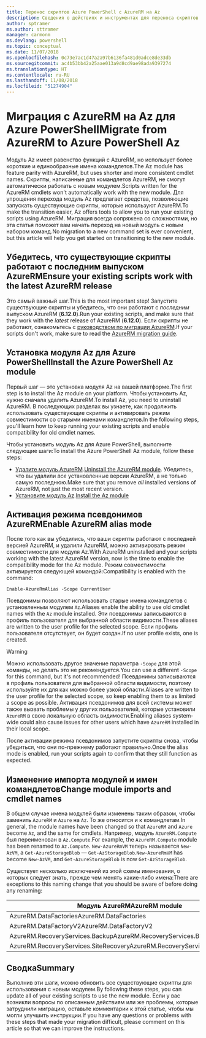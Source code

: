 ```yaml
---
title: Перенос скриптов Azure PowerShell с AzureRM на Az
description: Сведения о действиях и инструментах для переноса скриптов с модуля AzureRM на новый модуль Az.
author: sptramer
ms.author: sttramer
manager: carmonm
ms.devlang: powershell
ms.topic: conceptual
ms.date: 11/07/2018
ms.openlocfilehash: 0c73e7ac1d47a2a97b6136fa481d0adce8de33db
ms.sourcegitcommit: ac4b53bb42a25aae013a9d8cd9ae98ada9397274
ms.translationtype: HT
ms.contentlocale: ru-RU
ms.lasthandoff: 11/08/2018
ms.locfileid: "51274904"
---
```

# <a name="migrate-from-azurerm-to-azure-powershell-az"></a><span data-ttu-id="df70b-103">Миграция с AzureRM на Az для Azure PowerShell</span><span class="sxs-lookup"><span data-stu-id="df70b-103">Migrate from AzureRM to Azure PowerShell Az</span></span>

<span data-ttu-id="df70b-104">Модуль Az имеет равенство функций с AzureRM, но использует более короткие и единообразные имена командлетов.</span><span class="sxs-lookup"><span data-stu-id="df70b-104">The Az module has feature parity with AzureRM, but uses shorter and more consistent cmdlet names.</span></span>
<span data-ttu-id="df70b-105">Скрипты, написанные для командлетов AzureRM, не смогут автоматически работать с новым модулем.</span><span class="sxs-lookup"><span data-stu-id="df70b-105">Scripts written for the AzureRM cmdlets won't automatically work with the new module.</span></span> <span data-ttu-id="df70b-106">Для упрощения перехода модуль Az предлагает средства, позволяющие запускать существующие скрипты, которые используют AzureRM.</span><span class="sxs-lookup"><span data-stu-id="df70b-106">To make the transition easier, Az offers tools to allow you to run your existing scripts using AzureRM.</span></span> <span data-ttu-id="df70b-107">Миграция всегда сопряжена со сложностями, но эта статья поможет вам начать переход на новый модуль с новым набором команд.</span><span class="sxs-lookup"><span data-stu-id="df70b-107">No migration to a new command set is ever convenient, but this article will help you get started on transitioning to the new module.</span></span>

## <a name="ensure-your-existing-scripts-work-with-the-latest-azurerm-release"></a><span data-ttu-id="df70b-108">Убедитесь, что существующие скрипты работают с последним выпуском AzureRM</span><span class="sxs-lookup"><span data-stu-id="df70b-108">Ensure your existing scripts work with the latest AzureRM release</span></span>

<span data-ttu-id="df70b-109">Это самый важный шаг.</span><span class="sxs-lookup"><span data-stu-id="df70b-109">This is the most important step!</span></span> <span data-ttu-id="df70b-110">Запустите существующие скрипты и убедитесь, что они работают с _последним_ выпуском AzureRM (__6.12.0__).</span><span class="sxs-lookup"><span data-stu-id="df70b-110">Run your existing scripts, and make sure that they work with the _latest_ release of AzureRM (__6.12.0__).</span></span> <span data-ttu-id="df70b-111">Если скрипты не работают, ознакомьтесь с [руководством по миграции AzureRM](migration-guide.6.0.0.md).</span><span class="sxs-lookup"><span data-stu-id="df70b-111">If your scripts don't work, make sure to read the [AzureRM migration guide](migration-guide.6.0.0.md).</span></span>

## <a name="install-the-azure-powershell-az-module"></a><span data-ttu-id="df70b-112">Установка модуля Az для Azure PowerShell</span><span class="sxs-lookup"><span data-stu-id="df70b-112">Install the Azure PowerShell Az module</span></span>

<span data-ttu-id="df70b-113">Первый шаг — это установка модуля Az на вашей платформе.</span><span class="sxs-lookup"><span data-stu-id="df70b-113">The first step is to install the Az module on your platform.</span></span> <span data-ttu-id="df70b-114">Чтобы установить Az, нужно сначала удалить AzureRM.</span><span class="sxs-lookup"><span data-stu-id="df70b-114">To install Az, you need to uninstall AzureRM.</span></span>
<span data-ttu-id="df70b-115">В последующих разделах вы узнаете, как продолжить использовать существующие скрипты и активировать режим совместимости со старыми именами командлетов.</span><span class="sxs-lookup"><span data-stu-id="df70b-115">In the following steps, you'll learn how to keep running your existing scripts and enable compatibility for old cmdlet names.</span></span>

<span data-ttu-id="df70b-116">Чтобы установить модуль Az для Azure PowerShell, выполните следующие шаги:</span><span class="sxs-lookup"><span data-stu-id="df70b-116">To install the Azure PowerShell Az module, follow these steps:</span></span>

* <span data-ttu-id="df70b-117">[Удалите модуль AzureRM](uninstall-azurerm-ps.md).</span><span class="sxs-lookup"><span data-stu-id="df70b-117">[Uninstall the AzureRM module](uninstall-azurerm-ps.md).</span></span> <span data-ttu-id="df70b-118">Убедитесь, что вы удалили _все_ установленные версии AzureRM, а не только самую последнюю.</span><span class="sxs-lookup"><span data-stu-id="df70b-118">Make sure that you remove _all_ installed versions of AzureRM, not just the most recent version.</span></span>
* <span data-ttu-id="df70b-119">[Установите модуль Az](install-az-ps.md).</span><span class="sxs-lookup"><span data-stu-id="df70b-119">[Install the Az module](install-az-ps.md)</span></span>

## <a name="a-namealiasesenable-azurerm-alias-mode"></a><span data-ttu-id="df70b-120"><a name="aliases"/>Активация режима псевдонимов AzureRM</span><span class="sxs-lookup"><span data-stu-id="df70b-120"><a name="aliases"/>Enable AzureRM alias mode</span></span>

<span data-ttu-id="df70b-121">После того как вы убедились, что ваши скрипты работают с последней версией AzureRM, и удалили AzureRM, можно активировать режим совместимости для модуля Az.</span><span class="sxs-lookup"><span data-stu-id="df70b-121">With AzureRM uninstalled and your scripts working with the latest AzureRM version, now is the time to enable the compatibility mode for the Az module.</span></span> <span data-ttu-id="df70b-122">Режим совместимости активируется следующей командой:</span><span class="sxs-lookup"><span data-stu-id="df70b-122">Compatibility is enabled with the command:</span></span>

```powershell-interactive
Enable-AzureRmAlias -Scope CurrentUser
```

<span data-ttu-id="df70b-123">Псевдонимы позволяют использовать старые имена командлетов с установленным модулем `Az`.</span><span class="sxs-lookup"><span data-stu-id="df70b-123">Aliases enable the ability to use old cmdlet names with the `Az` module installed.</span></span> <span data-ttu-id="df70b-124">Эти псевдонимы записываются в профиль пользователя для выбранной области видимости.</span><span class="sxs-lookup"><span data-stu-id="df70b-124">These aliases are written to the user profile for the selected scope.</span></span> <span data-ttu-id="df70b-125">Если профиль пользователя отсутствует, он будет создан.</span><span class="sxs-lookup"><span data-stu-id="df70b-125">If no user profile exists, one is created.</span></span>

> [!WARNING]
>
> <span data-ttu-id="df70b-126">Можно использовать другое значение параметра `-Scope` для этой команды, но делать это не рекомендуется.</span><span class="sxs-lookup"><span data-stu-id="df70b-126">You can use a different `-Scope` for this command, but it's not recommended!</span></span> <span data-ttu-id="df70b-127">Псевдонимы записываются в профиль пользователя для выбранной области видимости, поэтому используйте их для как можно более узкой области.</span><span class="sxs-lookup"><span data-stu-id="df70b-127">Aliases are written to the user profile for the selected scope, so keep enabling them to as limited a scope as possible.</span></span> <span data-ttu-id="df70b-128">Активация псевдонимов для всей системы может также вызвать проблемы у других пользователей, которые установили `AzureRM` в свою локальную область видимости.</span><span class="sxs-lookup"><span data-stu-id="df70b-128">Enabling aliases system-wide could also cause issues for other users which have `AzureRM` installed in their local scope.</span></span>

<span data-ttu-id="df70b-129">После активации режима псевдонимов запустите скрипты снова, чтобы убедиться, что они по-прежнему работают правильно.</span><span class="sxs-lookup"><span data-stu-id="df70b-129">Once the alias mode is enabled, run your scripts again to confirm that they still function as expected.</span></span> 

## <a name="change-module-imports-and-cmdlet-names"></a><span data-ttu-id="df70b-130">Изменение импорта модулей и имен командлетов</span><span class="sxs-lookup"><span data-stu-id="df70b-130">Change module imports and cmdlet names</span></span>

<span data-ttu-id="df70b-131">В общем случае имена модулей были изменены таким образом, чтобы заменить `AzureRM` и `Azure` на `Az`. То же относится и к командлетам.</span><span class="sxs-lookup"><span data-stu-id="df70b-131">In general, the module names have been changed so that `AzureRM` and `Azure` become `Az`, and the same for cmdlets.</span></span>
<span data-ttu-id="df70b-132">Например, модуль `AzureRM.Compute` был переименован в `Az.Compute`.</span><span class="sxs-lookup"><span data-stu-id="df70b-132">For example, the `AzureRM.Compute` module has been renamed to `Az.Compute`.</span></span> <span data-ttu-id="df70b-133">`New-AzureRmVM` теперь называется `New-AzVM`, а `Get-AzureStorageBlob` — `Get-AzStorageBlob`.</span><span class="sxs-lookup"><span data-stu-id="df70b-133">`New-AzureRmVM` has become `New-AzVM`, and `Get-AzureStorageBlob` is now `Get-AzStorageBlob`.</span></span>

<span data-ttu-id="df70b-134">Существует несколько исключений из этой схемы именования, о которых следует знать, прежде чем менять какие-либо имена:</span><span class="sxs-lookup"><span data-stu-id="df70b-134">There are exceptions to this naming change that you should be aware of before doing any renaming:</span></span>

| <span data-ttu-id="df70b-135">Модуль AzureRM</span><span class="sxs-lookup"><span data-stu-id="df70b-135">AzureRM module</span></span> | <span data-ttu-id="df70b-136">Модуль Az</span><span class="sxs-lookup"><span data-stu-id="df70b-136">Az module</span></span> |
|----------------|-----------|
| <span data-ttu-id="df70b-137">AzureRM.DataFactories</span><span class="sxs-lookup"><span data-stu-id="df70b-137">AzureRM.DataFactories</span></span> | <span data-ttu-id="df70b-138">Az.DataFactory</span><span class="sxs-lookup"><span data-stu-id="df70b-138">Az.DataFactory</span></span> |
| <span data-ttu-id="df70b-139">AzureRM.DataFactoryV2</span><span class="sxs-lookup"><span data-stu-id="df70b-139">AzureRM.DataFactoryV2</span></span> | <span data-ttu-id="df70b-140">Az.DataFactory</span><span class="sxs-lookup"><span data-stu-id="df70b-140">Az.DataFactory</span></span> |
| <span data-ttu-id="df70b-141">AzureRM.RecoveryServices.Backup</span><span class="sxs-lookup"><span data-stu-id="df70b-141">AzureRM.RecoveryServices.Backup</span></span> | <span data-ttu-id="df70b-142">Az.RecoveryServices</span><span class="sxs-lookup"><span data-stu-id="df70b-142">Az.RecoveryServices</span></span> |
| <span data-ttu-id="df70b-143">AzureRM.RecoveryServices.SiteRecovery</span><span class="sxs-lookup"><span data-stu-id="df70b-143">AzureRM.RecoveryServices.SiteRecovery</span></span> | <span data-ttu-id="df70b-144">Az.RecoveryServices</span><span class="sxs-lookup"><span data-stu-id="df70b-144">Az.RecoveryServices</span></span> |

## <a name="summary"></a><span data-ttu-id="df70b-145">Сводка</span><span class="sxs-lookup"><span data-stu-id="df70b-145">Summary</span></span>

<span data-ttu-id="df70b-146">Выполнив эти шаги, можно обновить все существующие скрипты для использования с новым модулем.</span><span class="sxs-lookup"><span data-stu-id="df70b-146">By following these steps, you can update all of your existing scripts to use the new module.</span></span> <span data-ttu-id="df70b-147">Если у вас возникли вопросы по описанным действиям или же проблемы, которые затруднили миграцию, оставьте комментарии к этой статье, чтобы мы могли улучшить инструкции.</span><span class="sxs-lookup"><span data-stu-id="df70b-147">If you have any questions or problems with these steps that made your migration difficult, please comment on this article so that we can improve the instructions.</span></span>